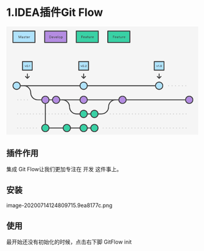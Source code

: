 # 1.IDEA插件Git Flow
![](/static/image/1_uUpzVOpdFw5V-tJ_YvgFmA.26e56be6.png)
## 插件作用
集成 Git Flow让我们更加专注在 开发 这件事上。
## 安装
image-20200714124809715.9ea8177c.png
## 使用
最开始还没有初始化的时候，点击右下脚 GitFlow init